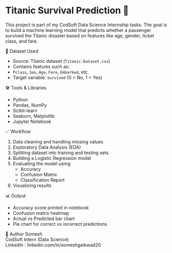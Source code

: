 # Titanic Survival Prediction 🚢

This project is part of my CodSoft Data Science Internship tasks.
The goal is to build a machine learning model that predicts whether a passenger survived the Titanic disaster based on features like age, gender, ticket class, and fare.

📁 Dataset Used
- Source: Titanic dataset (`Titanic-Dataset.csv`)
- Contains features such as:
- `Pclass`, `Sex`, `Age`, `Fare`, `Embarked`, etc.
- Target variable: `Survived` (0 = No, 1 = Yes)

🛠️ Tools & Libraries
- Python
- Pandas, NumPy
- Scikit-learn
- Seaborn, Matplotlib
- Jupyter Notebook

✅ Workflow
1. Data cleaning and handling missing values
2. Exploratory Data Analysis (EDA)
3. Splitting dataset into training and testing sets
4. Building a Logistic Regression model
5. Evaluating the model using:
   - Accuracy
   - Confusion Matrix
   - Classification Report
6. Visualizing results

📊 Output
- Accuracy score printed in notebook
- Confusion matrix heatmap
- Actual vs Predicted bar chart
- Pie chart for correct vs incorrect predictions

🔗 Author
Somesh  
CodSoft Intern (Data Science)  
LinkedIn : linkedin.com/in/someshgaikwad20
